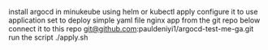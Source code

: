 install argocd in minukeube using helm or kubectl apply 
configure it to use application set to deploy simple yaml file nginx app from the git repo below
connect it to this repo git@github.com:pauldeniyi1/argocd-test-me-ga.git
run the script ./apply.sh